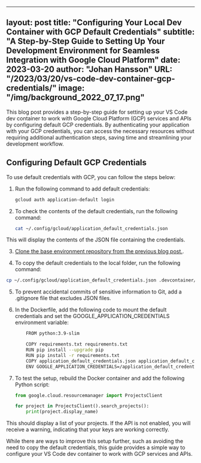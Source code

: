 
---
layout: post 
title: "Configuring Your Local Dev Container with GCP Default Credentials"
subtitle: "A Step-by-Step Guide to Setting Up Your Development Environment for Seamless Integration with Google Cloud Platform"
date: 2023-03-20
author: "Johan Hansson"
URL: "/2023/03/20/vs-code-dev-container-gcp-credentials/"
image: "/img/background_2022_07_17.png"
---

This blog post provides a step-by-step guide for setting up your VS Code dev container to work with Google Cloud Platform (GCP) services and APIs by configuring default GCP credentials. By authenticating your application with your GCP credentials, you can access the necessary resources without requiring additional authentication steps, saving time and streamlining your development workflow. 

## Configuring Default GCP Credentials

To use default credentials with GCP, you can follow the steps below:

1. Run the following command to add default credentials:

   ```bash
   gcloud auth application-default login
   ```

2. To check the contents of the default credentials, run the following command:
    ```bash
    cat ~/.config/gcloud/application_default_credentials.json
    ```
This will display the contents of the JSON file containing the credentials.


3. [Clone the base environment repository from the previous blog post.](https://github.com/Njorda/test_dev_containers).



4. To copy the default credentials to the local folder, run the following command:
```bash 
cp ~/.config/gcloud/application_default_credentials.json .devcontainer/application_default_credentials.json
```

5. To prevent accidental commits of sensitive information to Git, add a .gitignore file that excludes JSON files.

6. In the Dockerfile, add the following code to mount the default credentials and set the GOOGLE_APPLICATION_CREDENTIALS environment variable:

    ```bash 
        FROM python:3.9-slim

        COPY requirements.txt requirements.txt 
        RUN pip install --upgrade pip
        RUN pip install -r requirements.txt 
        COPY application_default_credentials.json application_default_credentials.json
        ENV GOOGLE_APPLICATION_CREDENTIALS=/application_default_credentials.json
    ```

7. To test the setup, rebuild the Docker container and add the following Python script:
    ```python 
    from google.cloud.resourcemanager import ProjectsClient

    for project in ProjectsClient().search_projects():
        print(project.display_name)

    ```

This should display a list of your projects. If the API is not enabled, you will receive a warning, indicating that your keys are working correctly.

While there are ways to improve this setup further, such as avoiding the need to copy the default credentials, this guide provides a simple way to configure your VS Code dev container to work with GCP services and APIs.


